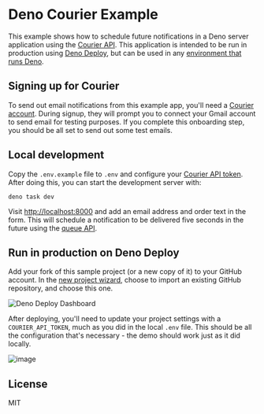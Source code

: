 # Deno Courier Example

This example shows how to schedule future notifications in a Deno server
application using the [Courier API](https://www.courier.com/). This application
is intended to be run in production using
[Deno Deploy](https://www.deno.com/deploy), but can be used in any
[environment that runs Deno](https://docs.deno.com/runtime/manual/advanced/deploying_deno/).

## Signing up for Courier

To send out email notifications from this example app, you'll need a
[Courier account](https://www.courier.com/). During signup, they will prompt you
to connect your Gmail account to send email for testing purposes. If you
complete this onboarding step, you should be all set to send out some test
emails.

## Local development

Copy the `.env.example` file to `.env` and configure your
[Courier API token](https://app.courier.com/settings/api-keys). After doing
this, you can start the development server with:

```
deno task dev
```

Visit [http://localhost:8000](http://localhost:8000) and add an email address
and order text in the form. This will schedule a notification to be delivered
five seconds in the future using the
[queue API](https://deno.land/api?unstable=true&s=Deno.Kv&p=prototype.enqueue).

## Run in production on Deno Deploy

Add your fork of this sample project (or a new copy of it) to your GitHub
account. In the [new project wizard](https://dash.deno.com/new), choose to
import an existing GitHub repository, and choose this one.

![Deno Deploy Dashboard](https://github.com/kwhinnery/deno_courier_example/assets/29193/c7966281-7f22-4c80-9dbe-8936c877c25a)

After deploying, you'll need to update your project settings with a
`COURIER_API_TOKEN`, much as you did in the local `.env` file. This should be
all the configuration that's necessary - the demo should work just as it did
locally.

![image](https://github.com/kwhinnery/deno_courier_example/assets/29193/76d743d1-23e5-4942-8f11-0e9baa936750)

## License

MIT
